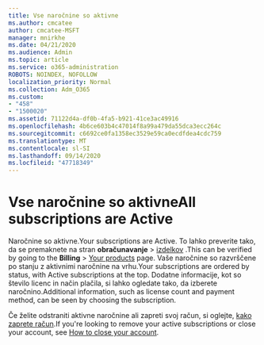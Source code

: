 ```yaml
---
title: Vse naročnine so aktivne
ms.author: cmcatee
author: cmcatee-MSFT
manager: mnirkhe
ms.date: 04/21/2020
ms.audience: Admin
ms.topic: article
ms.service: o365-administration
ROBOTS: NOINDEX, NOFOLLOW
localization_priority: Normal
ms.collection: Adm_O365
ms.custom:
- "458"
- "1500020"
ms.assetid: 71122d4a-df0b-4fa5-b921-41ce3ac49916
ms.openlocfilehash: 4b6ce603b4c47014f8a99a479da55dca3ecc264c
ms.sourcegitcommit: c6692ce0fa1358ec3529e59ca0ecdfdea4cdc759
ms.translationtype: MT
ms.contentlocale: sl-SI
ms.lasthandoff: 09/14/2020
ms.locfileid: "47718349"
---
```

# <a name="all-subscriptions-are-active"></a><span data-ttu-id="9c767-102">Vse naročnine so aktivne</span><span class="sxs-lookup"><span data-stu-id="9c767-102">All subscriptions are Active</span></span>

<span data-ttu-id="9c767-103">Naročnine so aktivne.</span><span class="sxs-lookup"><span data-stu-id="9c767-103">Your subscriptions are Active.</span></span> <span data-ttu-id="9c767-104">To lahko preverite tako, da se premaknete na stran **obračunavanje** \> [izdelkov](https://go.microsoft.com/fwlink/p/?linkid=842054) .</span><span class="sxs-lookup"><span data-stu-id="9c767-104">This can be verified by going to the **Billing** \> [Your products](https://go.microsoft.com/fwlink/p/?linkid=842054) page.</span></span> <span data-ttu-id="9c767-105">Vaše naročnine so razvrščene po stanju z aktivnimi naročnine na vrhu.</span><span class="sxs-lookup"><span data-stu-id="9c767-105">Your subscriptions are ordered by status, with Active subscriptions at the top.</span></span> <span data-ttu-id="9c767-106">Dodatne informacije, kot so število licenc in način plačila, si lahko ogledate tako, da izberete naročnino.</span><span class="sxs-lookup"><span data-stu-id="9c767-106">Additional information, such as license count and payment method, can be seen by choosing the subscription.</span></span>
  
<span data-ttu-id="9c767-107">Če želite odstraniti aktivne naročnine ali zapreti svoj račun, si oglejte, [kako zaprete račun](https://docs.microsoft.com/microsoft-365/commerce/close-your-account?view=o365-worldwide).</span><span class="sxs-lookup"><span data-stu-id="9c767-107">If you're looking to remove your active subscriptions or close your account, see [How to close your account](https://docs.microsoft.com/microsoft-365/commerce/close-your-account?view=o365-worldwide).</span></span>
